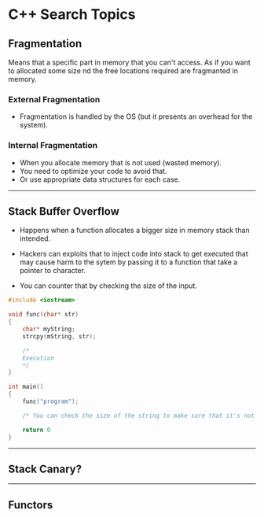 # C++ Search Topics

## Fragmentation

Means that a specific part in memory that you can't access. As if you want to allocated some size nd the free locations required are fragmanted in memory.

### External Fragmentation

* Fragmentation is handled by the OS (but it presents an overhead for the system).

### Internal Fragmentation

* When you allocate memory that is not used (wasted memory).
* You need to optimize your code to avoid that.
* Or use appropriate data structures for each case.

---

## Stack Buffer Overflow

* Happens when a function allocates a bigger size in memory stack than intended.
* Hackers can exploits that to inject code into stack to get executed that may cause harm to the sytem by passing it to a function that take a pointer to character.

* You can counter that by checking the size of the input.

```cpp
#include <iostream>

void func(char* str)
{
    char* myString;
    strcpy(mString, str);

    /*
    Execution
    */
}

int main()
{
    func("program");

    /* You can check the size of the string to make sure that it's not a long code not a simple string input*/

    return 0
}
```

---

## Stack Canary?

---

## Functors
